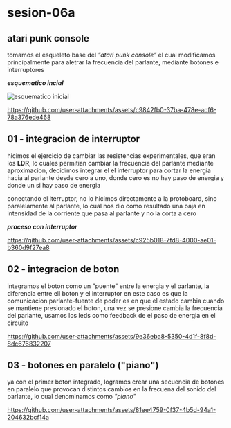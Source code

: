 # sesion-06a

## atari punk console

tomamos el esqueleto base del _"atari punk console"_ el cual modificamos principalmente para aletrar la frecuencia del parlante, mediante botones e interruptores

___esquematico incial___

![esquematico inicial](https://github.com/user-attachments/assets/29d8da02-e3d8-45dc-826c-3487da9dcc38)

https://github.com/user-attachments/assets/c9842fb0-37ba-478e-acf6-78a376ede468

## 01 - integracion de interruptor

hicimos el ejercicio de cambiar las resistencias experimentales, que eran los __LDR__, lo cuales permitian cambiar la frecuencia del parlante mediante aproximacion, decidimos integrar el el interruptor para cortar la energia hacia al parlante desde cero a uno, donde cero es no hay paso de energia y donde un si hay paso de energia

conectando el iterruptor, no lo hicimos directamente a la protoboard, sino paralelamente al parlante, lo cual nos dio como resultado una baja en intensidad de la corriente que pasa al parlante y no la corta a cero

___proceso con interruptor___

https://github.com/user-attachments/assets/c925b018-7fd8-4000-ae01-b360d9f27ea8

## 02 - integracion de boton

integramos el boton como un "puente" entre la energia y el parlante, la diferencia entre ell boton y el interruptor en este caso es que la comunicacion parlante-fuente de poder es en que el estado cambia cuando se mantiene presionado el boton, una vez se presione cambia la frecuencia del parlante, usamos los leds como feedback de el paso de energia en el circuito

https://github.com/user-attachments/assets/9e36eba8-5350-4d1f-8f8d-8dc676832207

## 03 - botones en paralelo ("piano")

ya con el primer boton integrado, logramos crear una secuencia de botones en paralelo que provocan distintos cambios en la frecuena del sonido del parlante, lo cual denominamos como _"piano"_

https://github.com/user-attachments/assets/81ee4759-0f37-4b5d-94a1-204632bcf14a
